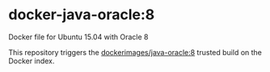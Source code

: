 docker-java-oracle:8
===================

Docker file for Ubuntu 15.04 with Oracle 8

This repository triggers the [dockerimages/java-oracle:8](https://index.docker.io/u/dockerimages/java-oracle:8/) trusted build on the Docker index. 

